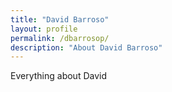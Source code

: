 ```yaml
---
title: "David Barroso"
layout: profile
permalink: /dbarrosop/
description: "About David Barroso"
---
```

Everything about David

